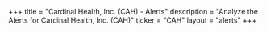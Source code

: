 +++
title = "Cardinal Health, Inc. (CAH) - Alerts"
description = "Analyze the Alerts for Cardinal Health, Inc. (CAH)"
ticker = "CAH"
layout = "alerts"
+++

